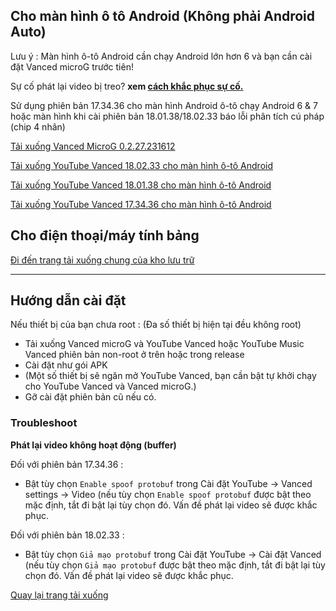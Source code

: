 ## Cho màn hình ô tô Android (Không phải Android Auto) 

Lưu ý : Màn hình ô-tô Android cần chạy Android lớn hơn 6 và bạn cần cài đặt Vanced microG trước tiên!

Sự cố phát lại video bị treo? **xem [cách khắc phục sự cố.](https://github.com/cuynu/ytvanced/wiki/README_VI#troubleshoot)**

Sử dụng phiên bản 17.34.36 cho màn hình Android ô-tô chạy Android 6 & 7 hoặc màn hình khi cài phiên bản 18.01.38/18.02.33 báo lỗi phân tích cú pháp (chip 4 nhân) 

[Tải xuống Vanced MicroG 0.2.27.231612](https://github.com/cuynu/ytvanced/releases/download/18.01.38/Vanced.microG.0.2.27.231612.apk)

[Tải xuống YouTube Vanced 18.02.33 cho màn hình ô-tô Android](https://github.com/cuynu/ytvanced/releases/download/18.02.33/YouTube.Vanced.AndroidCarOled.v18.02.33.apk)

[Tải xuống YouTube Vanced 18.01.38 cho màn hình ô-tô Android](https://github.com/cuynu/ytvanced/releases/download/18.01.38/YouTube.Vanced.AndroidCarOled.v18.01.38.apk)

[Tải xuống YouTube Vanced 17.34.36 cho màn hình ô-tô Android](https://github.com/cuynu/ytvanced/releases/download/17.34.36/YouTube.Vanced.v17.34.36.AndroidCarOled.apk)

## Cho điện thoại/máy tính bảng

[Đi đến trang tải xuống chung của kho lưu trữ](https://github.com/cuynu/ytvanced)

____________________________________________________

## Hướng dẫn cài đặt

Nếu thiết bị của bạn chưa root :
(Đa số thiết bị hiện tại đều không root)

- Tải xuống Vanced microG và YouTube Vanced hoặc YouTube Music Vanced phiên bản non-root ở trên hoặc trong release 
- Cài đặt như gói APK
- (Một số thiết bị sẽ ngăn mở YouTube Vanced, bạn cần bật tự khởi chạy cho YouTube Vanced và Vanced microG.)
- Gỡ cài đặt phiên bản cũ nếu có.

### Troubleshoot 

**Phát lại video không hoạt động (buffer)**

Đối với phiên bản 17.34.36 :

- Bật tùy chọn `Enable spoof protobuf` trong Cài đặt YouTube -> Vanced settings -> Video (nếu tùy chọn `Enable spoof protobuf` được bật theo mặc định, tắt đi bật lại tùy chọn đó. Vấn đề phát lại video sẽ được khắc phục.

Đối với phiên bản 18.02.33 : 

- Bật tùy chọn `Giả mạo protobuf` trong Cài đặt YouTube -> Cài đặt Vanced (nếu tùy chọn `Giả mạo protobuf` được bật theo mặc định, tắt đi bật lại tùy chọn đó. Vấn đề phát lại video sẽ được khắc phục.

[Quay lại trang tải xuống](https://github.com/cuynu/ytvanced/wiki/README_VI#cho-m%C3%A0n-h%C3%ACnh-%C3%B4-t%C3%B4-android-kh%C3%B4ng-ph%E1%BA%A3i-android-auto)